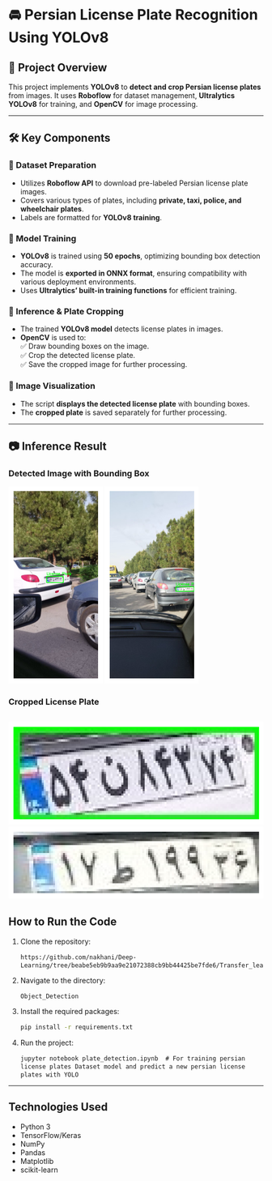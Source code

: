 # 🚘 Persian License Plate Recognition Using YOLOv8

## 📌 Project Overview
This project implements **YOLOv8** to **detect and crop Persian license plates** from images. It uses **Roboflow** for dataset management, **Ultralytics YOLOv8** for training, and **OpenCV** for image processing.

---

## 🛠️ Key Components

### 🔹 Dataset Preparation
- Utilizes **Roboflow API** to download pre-labeled Persian license plate images.  
- Covers various types of plates, including **private, taxi, police, and wheelchair plates**.  
- Labels are formatted for **YOLOv8 training**.  

### 🔹 Model Training
- **YOLOv8** is trained using **50 epochs**, optimizing bounding box detection accuracy.  
- The model is **exported in ONNX format**, ensuring compatibility with various deployment environments.  
- Uses **Ultralytics’ built-in training functions** for efficient training.  

### 🔹 Inference & Plate Cropping
- The trained **YOLOv8 model** detects license plates in images.  
- **OpenCV** is used to:  
  ✅ Draw bounding boxes on the image.  
  ✅ Crop the detected license plate.  
  ✅ Save the cropped image for further processing.  

### 🔹 Image Visualization
- The script **displays the detected license plate** with bounding boxes.  
- The **cropped plate** is saved separately for further processing.  

---

## 📷 Inference Result

### **Detected Image with Bounding Box**
![Detected License Plate](download.png) 
![Detected License Plate](download(1).png) 

### **Cropped License Plate**
![Cropped License Plate](download(3).png) 
![Cropped License Plate](download(2).png) 
---

## How to Run the Code
1. Clone the repository:

   ```
   https://github.com/nakhani/Deep-Learning/tree/beabe5eb9b9aa9e21072388cb9bb44425be7fde6/Transfer_learning
   ```

2. Navigate to the directory:

   ```
   Object_Detection
   ```

3. Install the required packages:
   ```sh
   pip install -r requirements.txt
   ```

4. Run the project:
  
   ```
   jupyter notebook plate_detection.ipynb  # For training persian license plates Dataset model and predict a new persian license plates with YOLO

   ```
   
---
## Technologies Used
- Python 3
- TensorFlow/Keras
- NumPy
- Pandas
- Matplotlib
- scikit-learn
